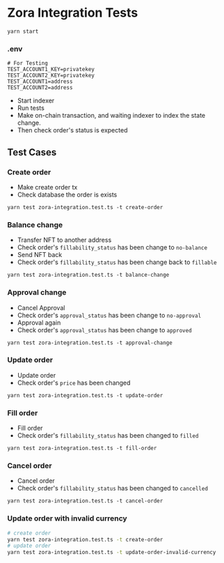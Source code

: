 # Zora Integration Tests
``` shell
yarn start
```
### .env
```
# For Testing
TEST_ACCOUNT1_KEY=privatekey
TEST_ACCOUNT2_KEY=privatekey
TEST_ACCOUNT1=address
TEST_ACCOUNT2=address
```

- Start indexer
- Run tests
- Make on-chain transaction, and waiting indexer to index the state change.
- Then check order's status is expected

## Test Cases

### Create order
- Make create order tx
- Check database the order is exists

```shell
yarn test zora-integration.test.ts -t create-order
```

### Balance change
- Transfer NFT to another address
- Check order's `fillability_status` has been change to `no-balance`
- Send NFT back
- Check order's `fillability_status` has been change back to `fillable`

```shell
yarn test zora-integration.test.ts -t balance-change
```

### Approval change
- Cancel Approval
- Check order's `approval_status` has been change to `no-approval`
- Approval again
- Check order's `approval_status` has been change to `approved`

```shell
yarn test zora-integration.test.ts -t approval-change
```


### Update order
- Update order
- Check order's `price` has been changed

```shell
yarn test zora-integration.test.ts -t update-order
```

### Fill order
- Fill order 
- Check order's `fillability_status` has been changed to `filled`


```shell
yarn test zora-integration.test.ts -t fill-order
```


### Cancel order
- Cancel order 
- Check order's `fillability_status` has been changed to `cancelled`


```shell
yarn test zora-integration.test.ts -t cancel-order
```

### Update order with invalid currency
``` bash
# create order 
yarn test zora-integration.test.ts -t create-order
# update order
yarn test zora-integration.test.ts -t update-order-invalid-currency
```


